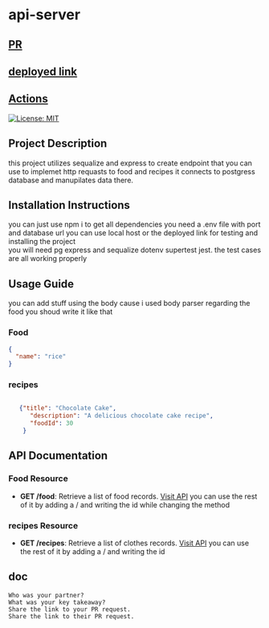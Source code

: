 # api-server
## [PR](https://apiserver-5ulg.onrender.com/food)
## [deployed link](https://apiserver-5ulg.onrender.com/food)
## [Actions](https://apiserver-5ulg.onrender.com/food)

[![License: MIT](https://img.shields.io/badge/License-MIT-yellow.svg)](https://opensource.org/licenses/MIT)

## Project Description

this project utilizes sequalize and express to create endpoint that you can use to implemet http requasts to food and recipes it connects to postgress database and manupilates data there.
## Installation Instructions
you can just use npm i  to get all dependencies
you need a .env file with port  and database url
you can use local host or the deployed link for testing and installing the project  
you will need pg express and sequalize dotenv supertest jest. 
 the test cases are all working properly



## Usage Guide
you can add stuff using the body cause i used body parser regarding the food you shoud write it like that 
### Food
```json
{
  "name": "rice"
}
```
### recipes
```json

   {"title": "Chocolate Cake",
      "description": "A delicious chocolate cake recipe",
      "foodId": 30
    }

```


## API Documentation


### Food Resource

- **GET /food**: Retrieve a list of food records. [Visit API](https://apiserver-5ulg.onrender.com/food)
you can use the rest of it by adding a / and writing the id  while changing the method

### recipes Resource

- **GET /recipes**: Retrieve a list of clothes records. [Visit API](https://apiserver-5ulg.onrender.com/foods)
you can use the rest of it by adding a / and writing the id 



 ## doc
    Who was your partner?
    What was your key takeaway?
    Share the link to your PR request.
    Share the link to their PR request.
